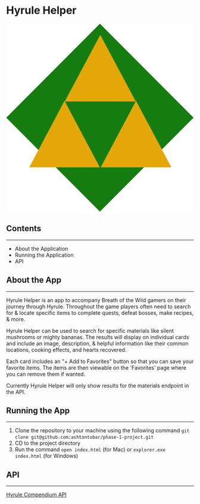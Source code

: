 # Hyrule Helper 
![hyrule helper logo](https://raw.githubusercontent.com/ashtontobar/phase-1-project/b9cf5cc0d325783719871771fa6f03e9218f3d1d/images/triforce_logo.svg)

## Contents 
---
- About the Application
- Running the Application 
- API

## About the App
---
Hyrule Helper is an app to accompany Breath of the Wild gamers on their journey through Hyrule. Throughout the game players often need to search for & locate specific items to complete quests, defeat bosses, make recipes, & more. 

Hyrule Helper can be used to search for specific materials like silent mushrooms or mighty bananas. The results will display on individual cards and include an image, description, & helpful information like their common locations, cooking effects, and hearts recovered. 

Each card includes an "+ Add to Favorites" button so that you can save your favorite items. The items are then viewable on the 'Favorites' page where you can remove them if wanted. 

Currently Hyrule Helper will only show results for the materials endpoint in the API. 

## Running the App
---
1. Clone the repository to your machine using the following command `git clone git@github.com:ashtontobar/phase-1-project.git`
2. CD to the project directory
3. Run the command `open index.html` (for Mac) or `explorer.exe index.html` (for Windows)



## API
---
[Hyrule Compendium API](https://gadhagod.github.io/Hyrule-Compendium-API/#/?id=category) 
